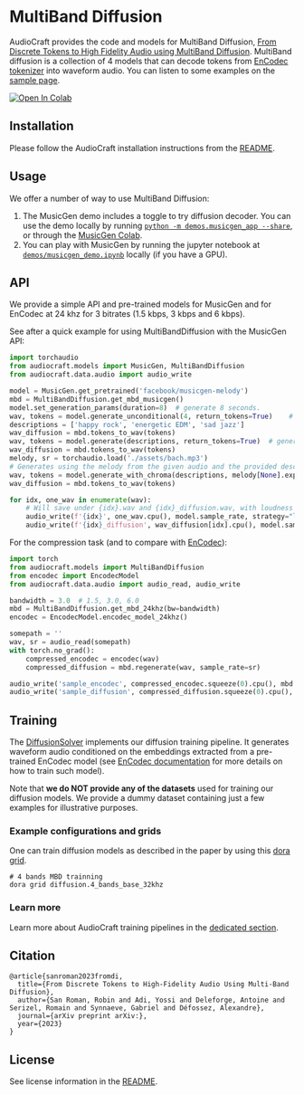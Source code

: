 # MultiBand Diffusion

AudioCraft provides the code and models for MultiBand Diffusion, [From Discrete Tokens to High Fidelity Audio using MultiBand Diffusion][arxiv].
MultiBand diffusion is a collection of 4 models that can decode tokens from
<a href="https://github.com/facebookresearch/encodec">EnCodec tokenizer</a> into waveform audio. You can listen to some examples on the <a href="https://ai.honu.io/papers/mbd/">sample page</a>.

<a target="_blank" href="https://colab.research.google.com/drive/1JlTOjB-G0A2Hz3h8PK63vLZk4xdCI5QB?usp=sharing">
  <img src="https://colab.research.google.com/assets/colab-badge.svg" alt="Open In Colab"/>
</a>
<br>


## Installation

Please follow the AudioCraft installation instructions from the [README](../README.md).


## Usage

We offer a number of way to use MultiBand Diffusion:
1. The MusicGen demo includes a toggle to try diffusion decoder. You can use the demo locally by running [`python -m demos.musicgen_app --share`](../demos/musicgen_app.py), or through the [MusicGen Colab](https://colab.research.google.com/drive/1JlTOjB-G0A2Hz3h8PK63vLZk4xdCI5QB?usp=sharing).
2. You can play with MusicGen by running the jupyter notebook at [`demos/musicgen_demo.ipynb`](../demos/musicgen_demo.ipynb) locally (if you have a GPU).

## API

We provide a simple API and pre-trained models for MusicGen and for EnCodec at 24 khz for 3 bitrates (1.5 kbps, 3 kbps and 6 kbps).

See after a quick example for using MultiBandDiffusion with the MusicGen API:

```python
import torchaudio
from audiocraft.models import MusicGen, MultiBandDiffusion
from audiocraft.data.audio import audio_write

model = MusicGen.get_pretrained('facebook/musicgen-melody')
mbd = MultiBandDiffusion.get_mbd_musicgen()
model.set_generation_params(duration=8)  # generate 8 seconds.
wav, tokens = model.generate_unconditional(4, return_tokens=True)    # generates 4 unconditional audio samples and keep the tokens for MBD generation
descriptions = ['happy rock', 'energetic EDM', 'sad jazz']
wav_diffusion = mbd.tokens_to_wav(tokens)
wav, tokens = model.generate(descriptions, return_tokens=True)  # generates 3 samples and keep the tokens.
wav_diffusion = mbd.tokens_to_wav(tokens)
melody, sr = torchaudio.load('./assets/bach.mp3')
# Generates using the melody from the given audio and the provided descriptions, returns audio and audio tokens.
wav, tokens = model.generate_with_chroma(descriptions, melody[None].expand(3, -1, -1), sr, return_tokens=True)
wav_diffusion = mbd.tokens_to_wav(tokens)

for idx, one_wav in enumerate(wav):
    # Will save under {idx}.wav and {idx}_diffusion.wav, with loudness normalization at -14 db LUFS for comparing the methods.
    audio_write(f'{idx}', one_wav.cpu(), model.sample_rate, strategy="loudness", loudness_compressor=True)
    audio_write(f'{idx}_diffusion', wav_diffusion[idx].cpu(), model.sample_rate, strategy="loudness", loudness_compressor=True)
```

For the compression task (and to compare with [EnCodec](https://github.com/facebookresearch/encodec)):

```python
import torch
from audiocraft.models import MultiBandDiffusion
from encodec import EncodecModel
from audiocraft.data.audio import audio_read, audio_write

bandwidth = 3.0  # 1.5, 3.0, 6.0
mbd = MultiBandDiffusion.get_mbd_24khz(bw=bandwidth)
encodec = EncodecModel.encodec_model_24khz()

somepath = ''
wav, sr = audio_read(somepath)
with torch.no_grad():
    compressed_encodec = encodec(wav)
    compressed_diffusion = mbd.regenerate(wav, sample_rate=sr)

audio_write('sample_encodec', compressed_encodec.squeeze(0).cpu(), mbd.sample_rate, strategy="loudness", loudness_compressor=True)
audio_write('sample_diffusion', compressed_diffusion.squeeze(0).cpu(), mbd.sample_rate, strategy="loudness", loudness_compressor=True)
```


## Training

The [DiffusionSolver](../audiocraft/solvers/diffusion.py) implements our diffusion training pipeline.
It generates waveform audio conditioned on the embeddings extracted from a pre-trained EnCodec model
(see [EnCodec documentation](./ENCODEC.md) for more details on how to train such model).

Note that **we do NOT provide any of the datasets** used for training our diffusion models.
We provide a dummy dataset containing just a few examples for illustrative purposes.

### Example configurations and grids

One can train diffusion models as described in the paper by using this [dora grid](../audiocraft/grids/diffusion/4_bands_base_32khz.py).
```shell
# 4 bands MBD trainning
dora grid diffusion.4_bands_base_32khz
```

### Learn more

Learn more about AudioCraft training pipelines in the [dedicated section](./TRAINING.md).


## Citation

```
@article{sanroman2023fromdi,
  title={From Discrete Tokens to High-Fidelity Audio Using Multi-Band Diffusion},
  author={San Roman, Robin and Adi, Yossi and Deleforge, Antoine and Serizel, Romain and Synnaeve, Gabriel and Défossez, Alexandre},
  journal={arXiv preprint arXiv:},
  year={2023}
}
```


## License

See license information in the [README](../README.md).


[arxiv]: https://dl.fbaipublicfiles.com/encodec/Diffusion/paper.pdf
[mbd_samples]: https://ai.honu.io/papers/mbd/
